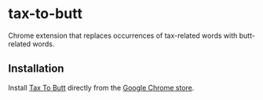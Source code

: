 tax-to-butt
=============

Chrome extension that replaces occurrences of tax-related words with butt-related words.


Installation
------------

Install [Tax To Butt](https://chrome.google.com/extensions/detail/kbpekihcfdamaofaiffjjcbkcolhbdkf) directly from the [Google Chrome store](https://chrome.google.com/webstore/category/extensions).

